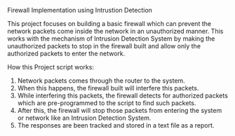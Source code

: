 Firewall Implementation using Intrustion Detection

This project focuses on building a basic firewall which can prevent the network packets come inside the 
network in an unauthorized manner. This works with the mechanism of Intrusion Detection System by 
making the unauthorized packets to stop in the firewall built and allow only the authorized packets 
to enter the network.

How this Project script works:
1. Network packets comes through the router to the system.
2. When this happens, the firewall built will interfere this packets.
3. While interfering this packets, the firewall detects for authorized packets which are
   pre-programmed to the script to find such packets.
4. After this, the firewall will stop those packets from entering the system or network like an Intrusion Detection System.
5. The responses are been tracked and stored in a text file as a report.
